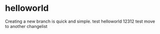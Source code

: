# helloworld
Creating a new branch is quick and simple.
test
helloworld
12312
test move to another changelist